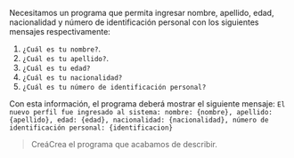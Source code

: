 Necesitamos un programa que permita ingresar nombre, apellido, edad, nacionalidad y número de identificación personal con los siguientes mensajes respectivamente:

 1. `¿Cuál es tu nombre?`.
 1. `¿Cuál es tu apellido?`.
 1. `¿Cuál es tu edad?`
 1. `¿Cuál es tu nacionalidad?`
 1. `¿Cuál es tu número de identificación personal?`

Con esta información, el programa deberá mostrar el siguiente mensaje:
`El nuevo perfil fue ingresado al sistema: nombre: {nombre}, apellido: {apellido}, edad: {edad}, nacionalidad: {nacionalidad}, número de identificación personal: {identificacion}`

> <span class="mu-i18n es-ar">Creá</span><span class="mu-i18n es">Crea</span> el programa que acabamos de describir.
<style>
  .mu-browser {
    display: none;
  }
</style>